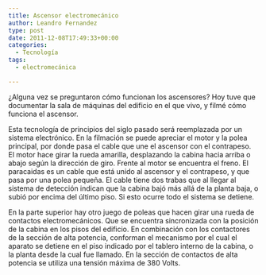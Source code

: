 ```yaml
---
title: Ascensor electromecánico
author: Leandro Fernandez
type: post
date: 2011-12-08T17:49:33+00:00
categories:
  - Tecnología
tags:
  - electromecánica

---
```

¿Alguna vez se preguntaron cómo funcionan los ascensores? Hoy tuve que documentar la sala de máquinas del edificio en el que vivo, y filmé cómo funciona el ascensor.

<span class="embed-youtube" style="text-align:center; display: block;"></span>

<!--more-->Esta tecnología de principios del siglo pasado será reemplazada por un sistema electrónico. En la filmación se puede apreciar el motor y la polea principal, por donde pasa el cable que une el ascensor con el contrapeso. El motor hace girar la rueda amarilla, desplazando la cabina hacia arriba o abajo según la dirección de giro. Frente al motor se encuentra el freno. El paracaidas es un cable que está unido al ascensor y el contrapeso, y que pasa por una polea pequeña. El cable tiene dos trabas que al llegar al sistema de detección indican que la cabina bajó más allá de la planta baja, o subió por encima del último piso. Si esto ocurre todo el sistema se detiene.

En la parte superior hay otro juego de poleas que hacen girar una rueda de contactos electromecánicos. Que se encuentra sincronizada con la posición de la cabina en los pisos del edificio. En combinación con los contactores de la sección de alta potencia, conforman el mecanismo por el cual el aparato se detiene en el piso indicado por el tablero interno de la cabina, o la planta desde la cual fue llamado. En la sección de contactos de alta potencia se utiliza una tensión máxima de 380 Volts.